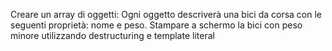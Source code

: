 Creare un array di oggetti:
Ogni oggetto descriverà una bici da corsa con le seguenti proprietà: nome e peso.
Stampare a schermo la bici con peso minore utilizzando destructuring e template literal

